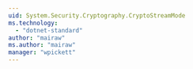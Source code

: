 ```yaml
---
uid: System.Security.Cryptography.CryptoStreamMode
ms.technology: 
  - "dotnet-standard"
author: "mairaw"
ms.author: "mairaw"
manager: "wpickett"
---
```

